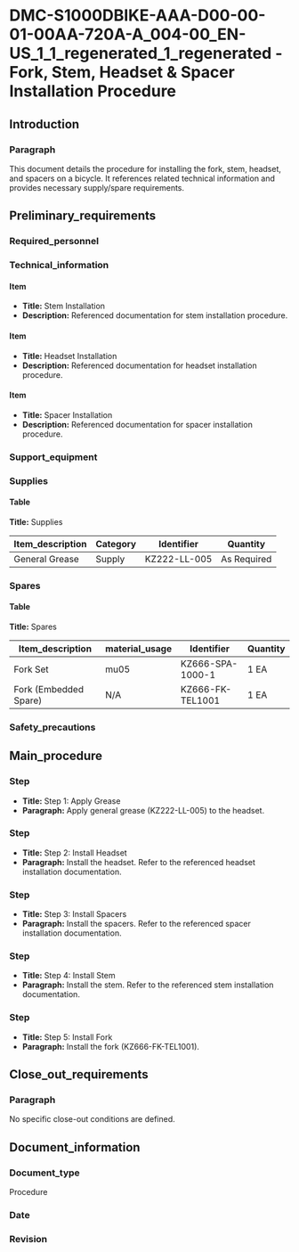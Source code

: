# DMC-S1000DBIKE-AAA-D00-00-01-00AA-720A-A_004-00_EN-US_1_1_regenerated_1_regenerated - Fork, Stem, Headset & Spacer Installation Procedure

## Introduction

### Paragraph

This document details the procedure for installing the fork, stem, headset, and spacers on a bicycle. It references related technical information and provides necessary supply/spare requirements.

## Preliminary_requirements

### Required_personnel

### Technical_information

#### Item

*   **Title:** Stem Installation
*   **Description:** Referenced documentation for stem installation procedure.

#### Item

*   **Title:** Headset Installation
*   **Description:** Referenced documentation for headset installation procedure.

#### Item

*   **Title:** Spacer Installation
*   **Description:** Referenced documentation for spacer installation procedure.

### Support_equipment

### Supplies

#### Table

**Title:** Supplies

| Item_description | Category | Identifier | Quantity |
|---|---|---|---|
| General Grease | Supply | KZ222-LL-005 | As Required |

### Spares

#### Table

**Title:** Spares

| Item_description | material_usage | Identifier | Quantity |
|---|---|---|---|
| Fork Set | mu05 | KZ666-SPA-1000-1 | 1 EA |
| Fork (Embedded Spare) | N/A | KZ666-FK-TEL1001 | 1 EA |

### Safety_precautions

## Main_procedure

### Step

*   **Title:** Step 1: Apply Grease
*   **Paragraph:** Apply general grease (KZ222-LL-005) to the headset.

### Step

*   **Title:** Step 2: Install Headset
*   **Paragraph:** Install the headset. Refer to the referenced headset installation documentation.

### Step

*   **Title:** Step 3: Install Spacers
*   **Paragraph:** Install the spacers. Refer to the referenced spacer installation documentation.

### Step

*   **Title:** Step 4: Install Stem
*   **Paragraph:** Install the stem. Refer to the referenced stem installation documentation.

### Step

*   **Title:** Step 5: Install Fork
*   **Paragraph:** Install the fork (KZ666-FK-TEL1001).

## Close_out_requirements

### Paragraph

No specific close-out conditions are defined.

## Document_information

### Document_type

Procedure

### Date

### Revision